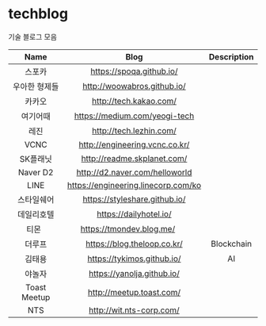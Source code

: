# techblog
기술 블로그 모음

|      Name     |                 Blog                | Description |
|:-------------:|:-----------------------------------:|:-----------:|
| 스포카        | https://spoqa.github.io/            |             |
| 우아한 형제들 | http://woowabros.github.io/         |             |
| 카카오        | http://tech.kakao.com/              |             |
| 여기어때      | https://medium.com/yeogi-tech       |             |
| 레진          | http://tech.lezhin.com/             |             |
| VCNC          | http://engineering.vcnc.co.kr/      |             |
| SK플래닛      | http://readme.skplanet.com/         |             |
| Naver D2      | http://d2.naver.com/helloworld      |             |
| LINE          | https://engineering.linecorp.com/ko |             |
| 스타일쉐어    | https://styleshare.github.io/       |             |
| 데일리호텔    | https://dailyhotel.io/              |             |
| 티몬          | https://tmondev.blog.me/            |             |
| 더루프        | https://blog.theloop.co.kr/         | Blockchain  |
| 김태용        | https://tykimos.github.io/          | AI          |
| 야놀자        | https://yanolja.github.io/          |             |
| Toast Meetup  | http://meetup.toast.com/          |             |
| NTS           | http://wit.nts-corp.com/          |             |
